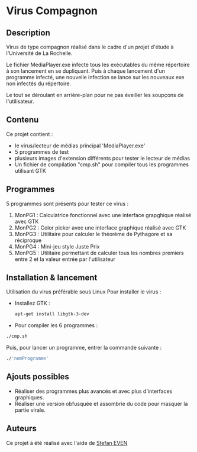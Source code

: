 # Virus Compagnon

## Description
Virus de type compagnon réalisé dans le cadre d'un projet d'étude à l'Université de La Rochelle.

Le fichier MediaPlayer.exe infecte tous les exécutables du même répertoire à son lancement en se dupliquant. Puis à chaque lancement d'un programme infecté, une nouvelle infection se lance sur les nouveaux exe non infectés du répertoire.

Le tout se déroulant en arrière-plan pour ne pas éveiller les soupçons de l'utilisateur.

## Contenu
Ce projet contient : 
- le virus/lecteur de médias principal 'MediaPlayer.exe'
- 5 programmes de test
- plusieurs images d'extension différents pour tester le lecteur de médias
- Un fichier de compilation "cmp.sh" pour compiler tous les programmes utilisant GTK



## Programmes

5 programmes sont présents pour tester ce virus : 

1. MonPG1 : Calculatrice fonctionnel avec une interface grapghique réalisé avec GTK
1. MonPG2 : Color picker avec une interface graphique réalisé avec GTK
1. MonPG3 : Utilitaire pour calculer le théorème de Pythagore et sa réciproque
1. MonPG4 : Mini-jeu style Juste Prix 
1. MonPG5 : Utilitaire permettant de calculer tous les nombres premiers entre 2 et la valeur entrée par l'utilisateur


## Installation & lancement

Utilisation du virus préférable sous Linux
Pour installer le virus :
- Installez GTK :
  ```bash
  apt-get install libgtk-3-dev
  ```
- Pour compiler les 6 programmes :
```bash
./cmp.sh
```

Puis, pour lancer un programme, entrer la commande suivante :
```bash
./'nomProgramme'
```

## Ajouts possibles
- Réaliser des programmes plus avancés et avec plus d'interfaces graphiques.
- Réaliser une version obfusquée et assombrie du code pour masquer la partie virale.

## Auteurs
Ce projet à été réalisé avec l'aide de [Stefan EVEN](https://github.com/seven0001)
